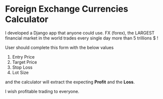 # Foreign Exchange Currencies Calculator

I developed a Django app that anyone could use. FX (forex), the LARGEST financial market in the world trades every single day more than 5 trillions $ !

User should complete this form with the below values

1. Entry Price
2. Target Price
3. Stop Loss
4. Lot Size

and the calculator will extract the expecting **Profit** and the **Loss**.

I wish profitable trading to everyone.


